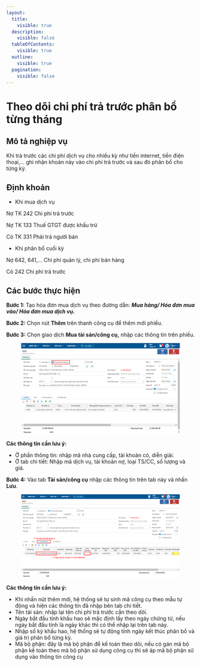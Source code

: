 ```yaml
---
layout:
  title:
    visible: true
  description:
    visible: false
  tableOfContents:
    visible: true
  outline:
    visible: true
  pagination:
    visible: false
---
```


# Theo dõi chi phí trả trước phân bổ từng tháng

## Mô tả nghiệp vụ

Khi trả trước các chi phí dịch vụ cho nhiều kỳ như tiền internet, tiền điện thoại,... ghi nhận khoản này vào chi phí trả trước và sau đó phân bổ cho từng kỳ.

## Định khoản

* Khi mua dịch vụ

Nợ TK 242 Chi phí trả trước

Nợ TK 133 Thuế GTGT được khấu trừ

Có TK 331 Phải trả người bán

* Khi phân bổ cuối kỳ

Nợ 642, 641,... Chi phí quản lý, chi phí bán hàng

Có 242 Chi phí trả trước

## Các bước thực hiện

**Bước 1:** Tạo hóa đơn mua dịch vụ theo đường dẫn: _**Mua hàng/ Hóa đơn mua vào/ Hóa đơn mua dịch vụ.**_

**Bước 2:** Chọn nút **Thêm** trên thanh công cụ để thêm mới phiếu.&#x20;

**Bước 3:** Chọn giao dịch **Mua tài sản/công cụ,** nhập các thông tin trên phiếu.

<figure><img src="../../.gitbook/assets/CCDC chi phí trả trước 01.png" alt=""><figcaption></figcaption></figure>

**Các thông tin cần lưu ý:**

* Ở phần thông tin: nhập mã nhà cung cấp, tài khoản có, diễn giải.
* Ở tab chi tiết: Nhập mã dịch vụ, tài khoản nợ, loại TS/CC, số lượng và giá.

**Bước 4:** Vào tab **Tài sản/công cụ** nhập các thông tin trên tab này và nhấn **Lưu**.

<figure><img src="../../.gitbook/assets/CCDC chi phí trả trước 02.png" alt=""><figcaption></figcaption></figure>

**Các thông tin cần lưu ý:**

* Khi nhấn nút thêm mới, hệ thống sẽ tự sinh mã công cụ theo mẫu tự động và hiện các thông tin đã nhập bên tab chi tiết.
* Tên tài sản: nhập lại tên chi phí trả trước cần theo dõi.
* Ngày bắt đầu tính khấu hao sẽ mặc định lấy theo ngày chứng từ, nếu ngày bắt đầu tính là ngày khác thì có thể nhập lại trên tab này.
* Nhập số kỳ khấu hao, hệ thống sẽ tự động tính ngày kết thúc phân bổ và giá trị phân bổ từng kỳ.
* Mã bộ phận: đây là mã bộ phận để kế toán theo dõi, nếu có gán mã bộ phận kế toán theo mã bộ phận sử dụng công cụ thì sẽ áp mã bộ phận sử dụng vào thông tin công cụ

